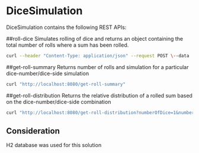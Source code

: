 # DiceSimulation
DiceSimulation contains the following REST APIs:

##roll-dice
Simulates rolling of dice and returns an object containing the total number of rolls where a sum has been rolled.
```bash
curl --header "Content-Type: application/json" --request POST \--data '{"numberOfDice":1,"numberOfFaces":4,"numberOfRolls":1}' "http://localhost:8080/roll-dice"
```

##get-roll-summary
Returns number of rolls and simulation for a particular dice-number/dice-side simulation
```bash
curl "http://localhost:8080/get-roll-summary"
```

##get-roll-distribution
Returns the relative distribution of a rolled sum based on the dice-number/dice-side combination
```bash
curl "http://localhost:8080/get-roll-distribution?numberOfDice=1&numberOfFaces=4"
```
## Consideration
H2 database was used for this solution